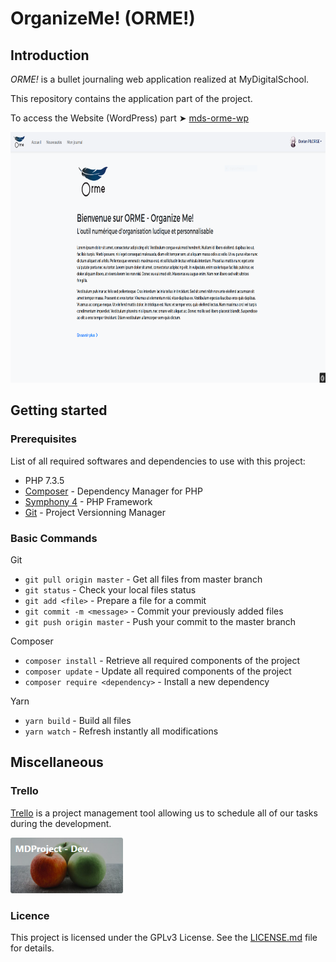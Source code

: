 # OrganizeMe! (ORME!)

## Introduction
*ORME!* is a bullet journaling web application realized at MyDigitalSchool.

This repository contains the application part of the project.

To access the Website (WordPress) part ➤ [mds-orme-wp](https://github.com/Natsu235/mds-orme-wp)

<kbd><img width="840" height="401" src="assets/img/homepage.png" /></kbd>

## Getting started

### Prerequisites
List of all required softwares and dependencies to use with this project:
* PHP 7.3.5
* [Composer](https://getcomposer.org/) - Dependency Manager for PHP
* [Symphony 4](https://symfony.com/) - PHP Framework
* [Git](https://symfony.com/) - Project Versionning Manager

### Basic Commands
Git
* ```git pull origin master``` - Get all files from master branch
* ```git status``` - Check your local files status
* ```git add <file>``` - Prepare a file for a commit
* ```git commit -m <message>``` - Commit your previously added files
* ```git push origin master``` - Push your commit to the master branch

Composer
* ```composer install``` - Retrieve all required components of the project
* ```composer update``` - Update all required components of the project
* ```composer require <dependency>``` - Install a new dependency

Yarn
* ```yarn build``` - Build all files
* ```yarn watch``` - Refresh instantly all modifications

## Miscellaneous

### Trello
[Trello](https://trello.com/) is a project management tool allowing us to schedule all of our tasks during the development.

<a href="https://trello.com/b/noJXXiYo/mdproject-dev" target="_blank"><img width="180" height="89" src="assets/img/trello-thumb.png" /></a>

### Licence
This project is licensed under the GPLv3 License. See the [LICENSE.md](LICENSE.md) file for details.
